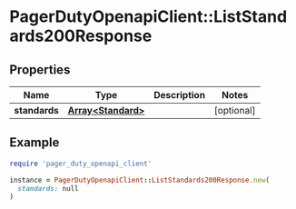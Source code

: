 # PagerDutyOpenapiClient::ListStandards200Response

## Properties

| Name | Type | Description | Notes |
| ---- | ---- | ----------- | ----- |
| **standards** | [**Array&lt;Standard&gt;**](Standard.md) |  | [optional] |

## Example

```ruby
require 'pager_duty_openapi_client'

instance = PagerDutyOpenapiClient::ListStandards200Response.new(
  standards: null
)
```

